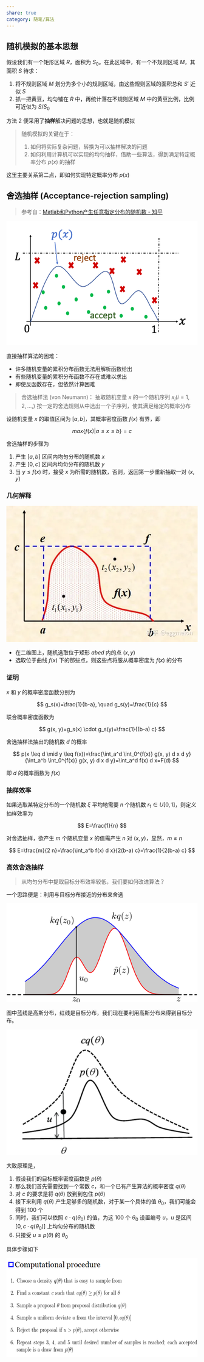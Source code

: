 ```yaml
---
share: true
category: 随笔/算法
---
```


## 随机模拟的基本思想

假设我们有一个矩形区域 $R$，面积为 $S_{0}$。在此区域中，有一个不规则区域 $M$，其面积 $S$ 待求：

1. 将不规则区域 $M$ 划分为多个小的规则区域，由这些规则区域的面积总和 $S'$ 近似 $S$
2. 抓一把黄豆，均匀铺在 $R$ 中，再统计落在不规则区域 $M$ 中的黄豆比例，比例可近似为 $S/S_{0}$

方法 2 便采用了**抽样**解决问题的思想，也就是随机模拟

> 随机模拟的关键在于：
> 1. 如何将实际复杂问题，转换为可以抽样解决的问题
> 2. 如何利用计算机可以实现的均匀抽样，借助一些算法，得到满足特定概率分布 $p(x)$ 的抽样

这里主要关系第二点，即如何实现特定概率分布 $p(x)$

## 舍选抽样 (Acceptance-rejection sampling)

> 参考自：[Matlab和Python产生任意指定分布的随机数 - 知乎](https://zhuanlan.zhihu.com/p/405066589)

![500](../../assets/img/image_1_20230810104820.png)

直接抽样算法的困难：
- 许多随机变量的累积分布函数无法用解析函数给出
- 有些随机变量的累积分布函数不存在或难以求出
- 即使反函数存在，但依然计算困难

> 舍选抽样法 (von Neumann)： 抽取随机变量 $x$ 的一个随机序列 $x_{i}(i=1,2,\dots,)$ 按一定的舍选规则从中选出一个子序列，使其满足给定的概率分布

设随机变量 $x$ 的取值区间为 $[a,b]$，其概率密度函数 $f(x)$ 有界，即

$$
max\{f(x)|a\leq x \leq b\} = c
$$

舍选抽样的步骤为

1. 产生 $[a,b]$ 区间内均匀分布的随机数 $x$
2. 产生 $[0,c]$ 区间内均匀分布的随机数 $y$
3. 当 $y\leq f(x)$ 时，接受 $x$ 为所需的随机数，否则，返回第一步重新抽取一对 $(x,y)$

### 几何解释

![500](../../assets/img/image_2_20230810104820.webp)

- 在二维图上，随机选取位于矩形 $abed$ 内的点 $(x,y)$
- 选取位于曲线 $f(x)$ 下的那些点，则这些点将服从概率密度为 $f(x)$ 的分布

### 证明

$x$ 和 $y$ 的概率密度函数分别为

$$
g_s(x)=\frac{1}{b-a}, \quad g_s(y)=\frac{1}{c}
$$

联合概率密度函数为

$$
g(x, y)=g_s(x) \cdot g_s(y)=\frac{1}{(b-a) c}
$$

舍选抽样法抽出的随机数 $d$ 的概率

$$
p(x \leq d \mid y \leq f(x))=\frac{\int_a^d \int_0^{f(x)} g(x, y) d x d y}{\int_a^b \int_0^{f(x)} g(x, y) d x d y}=\int_a^d f(x) d x=F(d)
$$

即 $d$ 的概率函数为 $f(x)$

### 抽样效率

如果选取某特定分布的一个随机数 $\xi$ 平均地需要 $n$ 个随机数 $r_1 \in U[0,1]$，则定义抽样效率为

$$
E=\frac{1}{n}
$$

对舍选抽样，欲产生 $m$ 个随机变量 $x$ 的值需产生 $n$ 对 $(x,y)$，显然，$m\leq n$

$$
E=\frac{m}{2 n}=\frac{\int_a^b f(x) d x}{2(b-a) c}=\frac{1}{2(b-a) c}
$$

### 高效舍选抽样

> 从均匀分布中提取目标分布效率较低，我们要如何改进算法？

一个思路便是：利用与目标分布接近的分布来舍选

![475](../../assets/img/image_3_20230810104820.png)

图中蓝线是高斯分布，红线是目标分布，我们现在要利用高斯分布来得到目标分布。

![475](../../assets/img/image_4_20230810104820.png)

大致原理是，

1. 假设我们的目标概率密度函数是 $p(\theta)$ 
2. 那么我们首先需要找到一个常数 $c$，和一个已有产生算法的概率密度 $q(\theta)$
3. 对 $c$ 的要求是将 $q(\theta)$ 放到到包住 $p(\theta)$
4. 接下来利用 $q(\theta)$ 产生足够多的随机数，对于某一个具体的值 $\theta_{0}$，我们可能会得到 100 个
5. 同时，我们可以依照 $c\cdot q(\theta_{0})$ 的值，为这 100 个 $\theta_{0}$ 设置编号 $u$，$u$ 是区间 $[0,c\cdot q(\theta_{0})]$ 上均匀分布的随机数
6. 只接受 $u\leq p(\theta)$ 的 $\theta_{0}$

具体步骤如下

![500](../../assets/img/image_5_20230810104820.png)